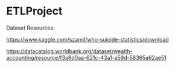 # ETLProject

Dataset Resources:

https://www.kaggle.com/szamil/who-suicide-statistics/download

https://datacatalog.worldbank.org/dataset/wealth-accounting/resource/f3a8d0aa-621c-43a1-a59d-58365a62ae51
